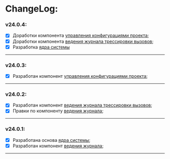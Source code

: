 # ChangeLog:

### v24.0.4:
- [x] Доработки компонента [управления конфигурациями проекта](src/core/components/configurator/configurator.go);
- [x] Доработки компонента [ведения журнала трессировки вызовов](src/core/components/tracer/tracer.go);
- [x] Разработка [ядра системы](src/core/core.go)

---

### v24.0.3:
- [x] Разработан компонент [управления конфигурациями проекта](src/core/components/configurator/configurator.go);

---

### v24.0.2:
- [x] Разработан компонент [ведения журнала трессировки вызовов](src/core/components/tracer/tracer.go);
- [x] Правки по компоненту [ведения журнала](src/core/components/logger/logger.go);

---

### v24.0.1:
- [x] Разработана основа [ядра системы](src/core/core.go);
- [x] Разработан компонент [ведения журнала](src/core/components/logger/logger.go);

---